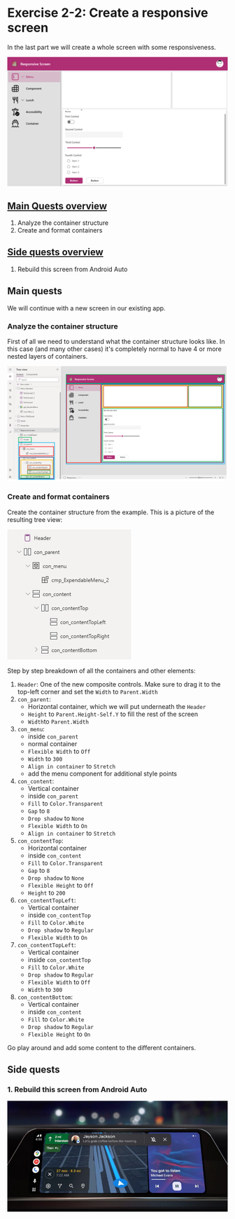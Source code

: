 # Exercise 2-2: Create a responsive screen

In the last part we will create a whole screen with some responsiveness.

![Screen](assets/4_screen.png)


## [Main Quests overview](#user-content-main-quests)

1. Analyze the container structure
2. Create and format containers

## [Side quests overview](#user-content-side-quests)

1. Rebuild this screen from Android Auto

## Main quests

We will continue with a new screen in our existing app.

### Analyze the container structure

First of all we need to understand what the container structure looks like. In this case (and many other cases) it's completely normal to have 4 or more nested layers of containers.

![structure](assets/4_structure.png)

### Create and format containers

Create the container structure from the example.
This is a picture of the resulting tree view:

![tree](assets/4_tree.png)

Step by step breakdown of all the containers and other elements:

1. `Header`: One of the new composite controls. Make sure to drag it to the top-left corner and set the `Width` to `Parent.Width`
2. `con_parent`: 
    * Horizontal container, which we will put underneath the `Header`
    * `Height` to `Parent.Height-Self.Y` to fill the rest of the screen
    * `Width`to `Parent.Width`
3. `con_menu`:
    * inside `con_parent`
    * normal container
    * `Flexible Width` to `Off`
    * `Width` to `300`
    * `Align in container` to `Stretch`
    * add the menu component for additional style points
4. `con_content`:
    * Vertical container
    * inside `con_parent`
    * `Fill` to `Color.Transparent`
    * `Gap` to `8`
    * `Drop shadow` to `None` 
    * `Flexible Width` to `On`
    * `Align in container` to `Stretch`
5. `con_contentTop`:
    * Horizontal container
    * inside `con_content`
    * `Fill` to `Color.Transparent`
    * `Gap` to `8`
    * `Drop shadow` to `None` 
    * `Flexible Height` to `Off`
    * `Height` to `200`
6. `con_contentTopLeft`:
    * Vertical container
    * inside `con_contentTop`
    * `Fill` to `Color.White`
    * `Drop shadow` to `Regular` 
    * `Flexible Width` to `On`
7. `con_contentTopLeft`:
    * Vertical container
    * inside `con_contentTop`
    * `Fill` to `Color.White`
    * `Drop shadow` to `Regular` 
    * `Flexible Width` to `Off`
    * `Width` to `300`
8. `con_contentBottom`:
    * Vertical container
    * inside `con_content`
    * `Fill` to `Color.White`
    * `Drop shadow` to `Regular` 
    * `Flexible Height` to `On`

Go play around and add some content to the different containers.


## Side quests

### 1. Rebuild this screen from Android Auto

![AndroidAuto](assets/4_androidauto.jpg)
 




